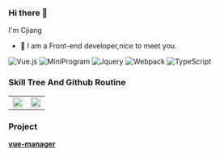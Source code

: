 ### Hi there 👋
I'm Cjiang

- 🔭 I am a Front-end developer,nice to meet you.

![Vue.js](https://img.shields.io/badge/-Vue.js-%fff?style=flat-square&logo=vue.js&logoColor=white&color=4fc08d)
![MiniProgram](https://img.shields.io/badge/-MiniProgram-blue?logo=wechat&logoColor=white)
![Jquery](https://img.shields.io/badge/-Jquery-%fff?style=flat-square&logo=jquery&logoColor=white&color=0769ad)
![Webpack](https://img.shields.io/badge/-Webpack-%fff?style=flat-square&logo=webpack&logoColor=black&color=8dd6f9)
![TypeScript](https://img.shields.io/badge/-TypeScript-%23282C34?style=flat-square&logo=TypeScript&logoColor=%231572B6&labelColor=%23282C34&color=%23282C34)

###  Skill Tree And Github Routine 
<table rules="none" align="center">
	<tr>
		<td>
			<center>
				<img src="https://github-readme-stats.vercel.app/api/top-langs/?username=Cjiangha" width="100%" />
				<br/>
				<!-- <font color="AAAAAA">002.jpg</font> -->
			</center>
		</td>
		<td>
			<center>
				<img src="https://github-readme-stats.vercel.app/api?username=Cjiangha" width="100%" />
				<br/>
				<!-- <font color="AAAAAA">001.jpg</font> -->
			</center>
		</td>
	</tr>
</table>

### Project

**[vue-manager](https://cjiangha.github.io/vue-manager/dist/)**
